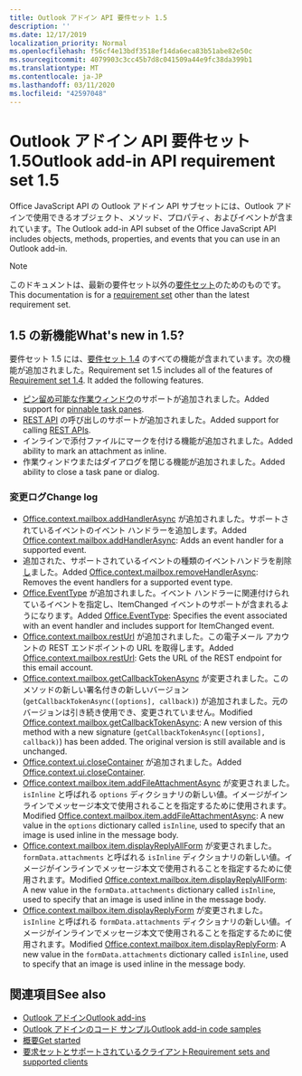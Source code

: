 ```yaml
---
title: Outlook アドイン API 要件セット 1.5
description: ''
ms.date: 12/17/2019
localization_priority: Normal
ms.openlocfilehash: f56cf4e13bdf3518ef14da6eca83b51abe82e50c
ms.sourcegitcommit: 4079903c3cc45b7d8c041509a44e9fc38da399b1
ms.translationtype: MT
ms.contentlocale: ja-JP
ms.lasthandoff: 03/11/2020
ms.locfileid: "42597048"
---
```

# <a name="outlook-add-in-api-requirement-set-15"></a><span data-ttu-id="0c3ed-102">Outlook アドイン API 要件セット 1.5</span><span class="sxs-lookup"><span data-stu-id="0c3ed-102">Outlook add-in API requirement set 1.5</span></span>

<span data-ttu-id="0c3ed-103">Office JavaScript API の Outlook アドイン API サブセットには、Outlook アドインで使用できるオブジェクト、メソッド、プロパティ、およびイベントが含まれています。</span><span class="sxs-lookup"><span data-stu-id="0c3ed-103">The Outlook add-in API subset of the Office JavaScript API includes objects, methods, properties, and events that you can use in an Outlook add-in.</span></span>

> [!NOTE]
> <span data-ttu-id="0c3ed-104">このドキュメントは、最新の要件セット以外の[要件セット](../../requirement-sets/outlook-api-requirement-sets.md)のためのものです。</span><span class="sxs-lookup"><span data-stu-id="0c3ed-104">This documentation is for a [requirement set](../../requirement-sets/outlook-api-requirement-sets.md) other than the latest requirement set.</span></span>

## <a name="whats-new-in-15"></a><span data-ttu-id="0c3ed-105">1.5 の新機能</span><span class="sxs-lookup"><span data-stu-id="0c3ed-105">What's new in 1.5?</span></span>

<span data-ttu-id="0c3ed-p101">要件セット 1.5 には、[要件セット 1.4](../requirement-set-1.4/outlook-requirement-set-1.4.md) のすべての機能が含まれています。次の機能が追加されました。</span><span class="sxs-lookup"><span data-stu-id="0c3ed-p101">Requirement set 1.5 includes all of the features of [Requirement set 1.4](../requirement-set-1.4/outlook-requirement-set-1.4.md). It added the following features.</span></span>

- <span data-ttu-id="0c3ed-108">[ピン留め可能な作業ウィンドウ](../../../outlook/pinnable-taskpane.md)のサポートが追加されました。</span><span class="sxs-lookup"><span data-stu-id="0c3ed-108">Added support for [pinnable task panes](../../../outlook/pinnable-taskpane.md).</span></span>
- <span data-ttu-id="0c3ed-109">[REST API](../../../outlook/use-rest-api.md) の呼び出しのサポートが追加されました。</span><span class="sxs-lookup"><span data-stu-id="0c3ed-109">Added support for calling [REST APIs](../../../outlook/use-rest-api.md).</span></span>
- <span data-ttu-id="0c3ed-110">インラインで添付ファイルにマークを付ける機能が追加されました。</span><span class="sxs-lookup"><span data-stu-id="0c3ed-110">Added ability to mark an attachment as inline.</span></span>
- <span data-ttu-id="0c3ed-111">作業ウィンドウまたはダイアログを閉じる機能が追加されました。</span><span class="sxs-lookup"><span data-stu-id="0c3ed-111">Added ability to close a task pane or dialog.</span></span>

### <a name="change-log"></a><span data-ttu-id="0c3ed-112">変更ログ</span><span class="sxs-lookup"><span data-stu-id="0c3ed-112">Change log</span></span>

- <span data-ttu-id="0c3ed-113">[Office.context.mailbox.addHandlerAsync](office.context.mailbox.md#methods) が追加されました。サポートされているイベントのイベント ハンドラーを追加します。</span><span class="sxs-lookup"><span data-stu-id="0c3ed-113">Added [Office.context.mailbox.addHandlerAsync](office.context.mailbox.md#methods): Adds an event handler for a supported event.</span></span>
- <span data-ttu-id="0c3ed-114">追加された、サポートされているイベントの種類のイベントハンドラを削除[し](office.context.mailbox.md#methods)ました。</span><span class="sxs-lookup"><span data-stu-id="0c3ed-114">Added [Office.context.mailbox.removeHandlerAsync](office.context.mailbox.md#methods): Removes the event handlers for a supported event type.</span></span>
- <span data-ttu-id="0c3ed-115">[Office.EventType](office.md#eventtype-string) が追加されました。イベント ハンドラーに関連付けられているイベントを指定し、ItemChanged イベントのサポートが含まれるようになります。</span><span class="sxs-lookup"><span data-stu-id="0c3ed-115">Added [Office.EventType](office.md#eventtype-string): Specifies the event associated with an event handler and includes support for ItemChanged event.</span></span>
- <span data-ttu-id="0c3ed-116">[Office.context.mailbox.restUrl](office.context.mailbox.md#properties) が追加されました。この電子メール アカウントの REST エンドポイントの URL を取得します。</span><span class="sxs-lookup"><span data-stu-id="0c3ed-116">Added [Office.context.mailbox.restUrl](office.context.mailbox.md#properties): Gets the URL of the REST endpoint for this email account.</span></span>
- <span data-ttu-id="0c3ed-p102">[Office.context.mailbox.getCallbackTokenAsync](office.context.mailbox.md#methods) が変更されました。このメソッドの新しい署名付きの新しいバージョン (`getCallbackTokenAsync([options], callback)`) が追加されました。元のバージョンは引き続き使用でき、変更されていません。</span><span class="sxs-lookup"><span data-stu-id="0c3ed-p102">Modified [Office.context.mailbox.getCallbackTokenAsync](office.context.mailbox.md#methods): A new version of this method with a new signature (`getCallbackTokenAsync([options], callback)`) has been added. The original version is still available and is unchanged.</span></span>
- <span data-ttu-id="0c3ed-119">[Office.context.ui.closeContainer](/javascript/api/office/office.ui#closecontainer--) が追加されました。</span><span class="sxs-lookup"><span data-stu-id="0c3ed-119">Added [Office.context.ui.closeContainer](/javascript/api/office/office.ui#closecontainer--).</span></span>
- <span data-ttu-id="0c3ed-120">[Office.context.mailbox.item.addFileAttachmentAsync](office.context.mailbox.item.md#methods) が変更されました。`isInline` と呼ばれる `options` ディクショナリの新しい値。イメージがインラインでメッセージ本文で使用されることを指定するために使用されます。</span><span class="sxs-lookup"><span data-stu-id="0c3ed-120">Modified [Office.context.mailbox.item.addFileAttachmentAsync](office.context.mailbox.item.md#methods): A new value in the `options` dictionary called `isInline`, used to specify that an image is used inline in the message body.</span></span>
- <span data-ttu-id="0c3ed-121">[Office.context.mailbox.item.displayReplyAllForm](office.context.mailbox.item.md#methods) が変更されました。`formData.attachments` と呼ばれる `isInline` ディクショナリの新しい値。イメージがインラインでメッセージ本文で使用されることを指定するために使用されます。</span><span class="sxs-lookup"><span data-stu-id="0c3ed-121">Modified [Office.context.mailbox.item.displayReplyAllForm](office.context.mailbox.item.md#methods): A new value in the `formData.attachments` dictionary called `isInline`, used to specify that an image is used inline in the message body.</span></span>
- <span data-ttu-id="0c3ed-122">[Office.context.mailbox.item.displayReplyForm](office.context.mailbox.item.md#methods) が変更されました。`isInline` と呼ばれる `formData.attachments` ディクショナリの新しい値。イメージがインラインでメッセージ本文で使用されることを指定するために使用されます。</span><span class="sxs-lookup"><span data-stu-id="0c3ed-122">Modified [Office.context.mailbox.item.displayReplyForm](office.context.mailbox.item.md#methods): A new value in the `formData.attachments` dictionary called `isInline`, used to specify that an image is used inline in the message body.</span></span>

## <a name="see-also"></a><span data-ttu-id="0c3ed-123">関連項目</span><span class="sxs-lookup"><span data-stu-id="0c3ed-123">See also</span></span>

- [<span data-ttu-id="0c3ed-124">Outlook アドイン</span><span class="sxs-lookup"><span data-stu-id="0c3ed-124">Outlook add-ins</span></span>](../../../outlook/outlook-add-ins-overview.md)
- [<span data-ttu-id="0c3ed-125">Outlook アドインのコード サンプル</span><span class="sxs-lookup"><span data-stu-id="0c3ed-125">Outlook add-in code samples</span></span>](https://developer.microsoft.com/outlook/gallery/?filterBy=Outlook,Samples,Add-ins)
- [<span data-ttu-id="0c3ed-126">概要</span><span class="sxs-lookup"><span data-stu-id="0c3ed-126">Get started</span></span>](../../../quickstarts/outlook-quickstart.md)
- [<span data-ttu-id="0c3ed-127">要求セットとサポートされているクライアント</span><span class="sxs-lookup"><span data-stu-id="0c3ed-127">Requirement sets and supported clients</span></span>](../../requirement-sets/outlook-api-requirement-sets.md)
